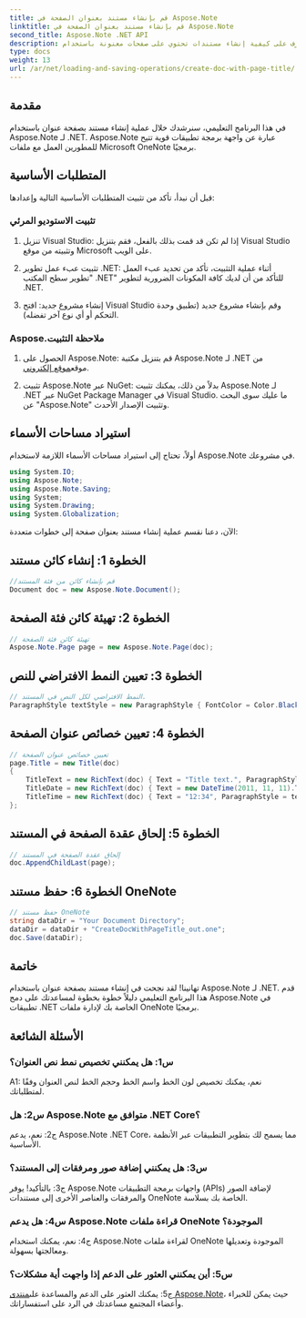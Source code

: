 ```yaml
---
title: قم بإنشاء مستند بعنوان الصفحة في Aspose.Note
linktitle: قم بإنشاء مستند بعنوان الصفحة في Aspose.Note
second_title: Aspose.Note .NET API
description: تعرف على كيفية إنشاء مستندات تحتوي على صفحات معنونة باستخدام Aspose.Note لـ .NET. اتبع دليلنا خطوة بخطوة للتكامل السلس.
type: docs
weight: 13
url: /ar/net/loading-and-saving-operations/create-doc-with-page-title/
---
```

## مقدمة

في هذا البرنامج التعليمي، سنرشدك خلال عملية إنشاء مستند بصفحة عنوان باستخدام Aspose.Note لـ .NET. Aspose.Note عبارة عن واجهة برمجة تطبيقات قوية تتيح للمطورين العمل مع ملفات Microsoft OneNote برمجيًا.

## المتطلبات الأساسية

قبل أن نبدأ، تأكد من تثبيت المتطلبات الأساسية التالية وإعدادها:

### تثبيت الاستوديو المرئي

1. تنزيل Visual Studio: إذا لم تكن قد قمت بذلك بالفعل، فقم بتنزيل Visual Studio وتثبيته من موقع Microsoft على الويب.

2. تثبيت عبء عمل تطوير .NET: أثناء عملية التثبيت، تأكد من تحديد عبء العمل "تطوير سطح المكتب .NET" للتأكد من أن لديك كافة المكونات الضرورية لتطوير .NET.

3. إنشاء مشروع جديد: افتح Visual Studio وقم بإنشاء مشروع جديد (تطبيق وحدة التحكم أو أي نوع آخر تفضله).

### Aspose.ملاحظة التثبيت

1.  الحصول على Aspose.Note: قم بتنزيل مكتبة Aspose.Note لـ .NET من موقع[موقع إلكتروني](https://releases.aspose.com/note/net/).

2. تثبيت Aspose.Note عبر NuGet: بدلاً من ذلك، يمكنك تثبيت Aspose.Note لـ .NET عبر NuGet Package Manager في Visual Studio. ما عليك سوى البحث عن "Aspose.Note" وتثبيت الإصدار الأحدث.

## استيراد مساحات الأسماء

أولاً، تحتاج إلى استيراد مساحات الأسماء اللازمة لاستخدام Aspose.Note في مشروعك.

```csharp
using System.IO;
using Aspose.Note;
using Aspose.Note.Saving;
using System;
using System.Drawing;
using System.Globalization;
```

الآن، دعنا نقسم عملية إنشاء مستند بعنوان صفحة إلى خطوات متعددة:

## الخطوة 1: إنشاء كائن مستند

```csharp
//قم بإنشاء كائن من فئة المستند
Document doc = new Aspose.Note.Document();
```

## الخطوة 2: تهيئة كائن فئة الصفحة

```csharp
// تهيئة كائن فئة الصفحة
Aspose.Note.Page page = new Aspose.Note.Page(doc);
```

## الخطوة 3: تعيين النمط الافتراضي للنص

```csharp
// النمط الافتراضي لكل النص في المستند.
ParagraphStyle textStyle = new ParagraphStyle { FontColor = Color.Black, FontName = "Arial", FontSize = 10 };
```

## الخطوة 4: تعيين خصائص عنوان الصفحة

```csharp
// تعيين خصائص عنوان الصفحة
page.Title = new Title(doc)
{
    TitleText = new RichText(doc) { Text = "Title text.", ParagraphStyle = textStyle },
    TitleDate = new RichText(doc) { Text = new DateTime(2011, 11, 11).ToString("D", CultureInfo.InvariantCulture), ParagraphStyle = textStyle },
    TitleTime = new RichText(doc) { Text = "12:34", ParagraphStyle = textStyle }
};
```

## الخطوة 5: إلحاق عقدة الصفحة في المستند

```csharp
// إلحاق عقدة الصفحة في المستند
doc.AppendChildLast(page);
```

## الخطوة 6: حفظ مستند OneNote

```csharp
// حفظ مستند OneNote
string dataDir = "Your Document Directory";
dataDir = dataDir + "CreateDocWithPageTitle_out.one";
doc.Save(dataDir);
```

## خاتمة

تهانينا! لقد نجحت في إنشاء مستند بصفحة عنوان باستخدام Aspose.Note لـ .NET. قدم هذا البرنامج التعليمي دليلاً خطوة بخطوة لمساعدتك على دمج Aspose.Note في تطبيقات .NET الخاصة بك لإدارة ملفات OneNote برمجيًا.

## الأسئلة الشائعة

### س1: هل يمكنني تخصيص نمط نص العنوان؟

A1: نعم، يمكنك تخصيص لون الخط واسم الخط وحجم الخط لنص العنوان وفقًا لمتطلباتك.

### س2: هل Aspose.Note متوافق مع .NET Core؟

ج2: نعم، يدعم Aspose.Note .NET Core، مما يسمح لك بتطوير التطبيقات عبر الأنظمة الأساسية.

### س3: هل يمكنني إضافة صور ومرفقات إلى المستند؟

ج3: بالتأكيد! يوفر Aspose.Note واجهات برمجة التطبيقات (APIs) لإضافة الصور والمرفقات والعناصر الأخرى إلى مستندات OneNote الخاصة بك بسلاسة.

### س4: هل يدعم Aspose.Note قراءة ملفات OneNote الموجودة؟

ج4: نعم، يمكنك استخدام Aspose.Note لقراءة ملفات OneNote الموجودة وتعديلها ومعالجتها بسهولة.

### س5: أين يمكنني العثور على الدعم إذا واجهت أية مشكلات؟

 ج5: يمكنك العثور على الدعم والمساعدة على[منتدى Aspose.Note](https://forum.aspose.com/c/note/28)، حيث يمكن للخبراء وأعضاء المجتمع مساعدتك في الرد على استفساراتك.